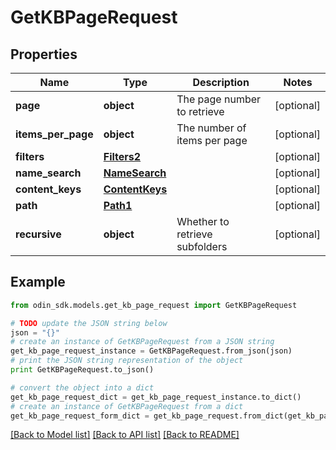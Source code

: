 # GetKBPageRequest


## Properties

Name | Type | Description | Notes
------------ | ------------- | ------------- | -------------
**page** | **object** | The page number to retrieve | [optional] 
**items_per_page** | **object** | The number of items per page | [optional] 
**filters** | [**Filters2**](Filters2.md) |  | [optional] 
**name_search** | [**NameSearch**](NameSearch.md) |  | [optional] 
**content_keys** | [**ContentKeys**](ContentKeys.md) |  | [optional] 
**path** | [**Path1**](Path1.md) |  | [optional] 
**recursive** | **object** | Whether to retrieve subfolders | [optional] 

## Example

```python
from odin_sdk.models.get_kb_page_request import GetKBPageRequest

# TODO update the JSON string below
json = "{}"
# create an instance of GetKBPageRequest from a JSON string
get_kb_page_request_instance = GetKBPageRequest.from_json(json)
# print the JSON string representation of the object
print GetKBPageRequest.to_json()

# convert the object into a dict
get_kb_page_request_dict = get_kb_page_request_instance.to_dict()
# create an instance of GetKBPageRequest from a dict
get_kb_page_request_form_dict = get_kb_page_request.from_dict(get_kb_page_request_dict)
```
[[Back to Model list]](../README.md#documentation-for-models) [[Back to API list]](../README.md#documentation-for-api-endpoints) [[Back to README]](../README.md)


